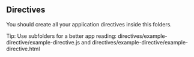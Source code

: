 ## Directives

You should create all your application directives inside this folders.

Tip: Use subfolders for a better app reading: directives/example-directive/example-directive.js and directives/example-directive/example-directive.html
